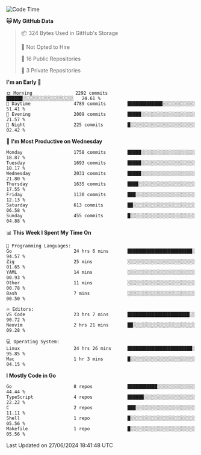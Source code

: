 <!--START_SECTION:waka-->
![Code Time](http://img.shields.io/badge/Code%20Time-740%20hrs%2045%20mins-blue)

**🐱 My GitHub Data** 

> 📦 324 Bytes Used in GitHub's Storage 
 > 
> 🚫 Not Opted to Hire
 > 
> 📜 16 Public Repositories 
 > 
> 🔑 3 Private Repositories 
 > 
**I'm an Early 🐤** 

```text
🌞 Morning                2292 commits        ██████░░░░░░░░░░░░░░░░░░░   24.61 % 
🌆 Daytime                4789 commits        █████████████░░░░░░░░░░░░   51.41 % 
🌃 Evening                2009 commits        █████░░░░░░░░░░░░░░░░░░░░   21.57 % 
🌙 Night                  225 commits         █░░░░░░░░░░░░░░░░░░░░░░░░   02.42 % 
```
📅 **I'm Most Productive on Wednesday** 

```text
Monday                   1758 commits        █████░░░░░░░░░░░░░░░░░░░░   18.87 % 
Tuesday                  1693 commits        █████░░░░░░░░░░░░░░░░░░░░   18.17 % 
Wednesday                2031 commits        █████░░░░░░░░░░░░░░░░░░░░   21.80 % 
Thursday                 1635 commits        ████░░░░░░░░░░░░░░░░░░░░░   17.55 % 
Friday                   1130 commits        ███░░░░░░░░░░░░░░░░░░░░░░   12.13 % 
Saturday                 613 commits         ██░░░░░░░░░░░░░░░░░░░░░░░   06.58 % 
Sunday                   455 commits         █░░░░░░░░░░░░░░░░░░░░░░░░   04.88 % 
```


📊 **This Week I Spent My Time On** 

```text
💬 Programming Languages: 
Go                       24 hrs 6 mins       ████████████████████████░   94.57 % 
Zig                      25 mins             ░░░░░░░░░░░░░░░░░░░░░░░░░   01.65 % 
YAML                     14 mins             ░░░░░░░░░░░░░░░░░░░░░░░░░   00.93 % 
Other                    11 mins             ░░░░░░░░░░░░░░░░░░░░░░░░░   00.78 % 
Bash                     7 mins              ░░░░░░░░░░░░░░░░░░░░░░░░░   00.50 % 

🔥 Editors: 
VS Code                  23 hrs 7 mins       ███████████████████████░░   90.72 % 
Neovim                   2 hrs 21 mins       ██░░░░░░░░░░░░░░░░░░░░░░░   09.28 % 

💻 Operating System: 
Linux                    24 hrs 26 mins      ████████████████████████░   95.85 % 
Mac                      1 hr 3 mins         █░░░░░░░░░░░░░░░░░░░░░░░░   04.15 % 
```

**I Mostly Code in Go** 

```text
Go                       8 repos             ███████████░░░░░░░░░░░░░░   44.44 % 
TypeScript               4 repos             ██████░░░░░░░░░░░░░░░░░░░   22.22 % 
C                        2 repos             ███░░░░░░░░░░░░░░░░░░░░░░   11.11 % 
Shell                    1 repo              █░░░░░░░░░░░░░░░░░░░░░░░░   05.56 % 
Makefile                 1 repo              █░░░░░░░░░░░░░░░░░░░░░░░░   05.56 % 
```




 Last Updated on 27/06/2024 18:41:48 UTC
<!--END_SECTION:waka-->
